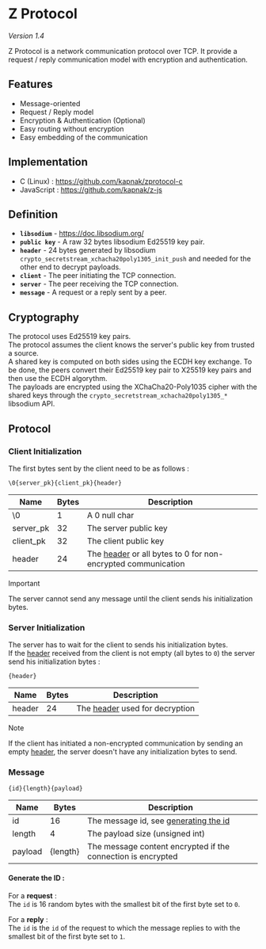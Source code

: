 # Z Protocol

*Version 1.4*

Z Protocol is a network communication protocol over TCP. It provide a request / reply communication model with encryption and authentication.


## Features
- Message-oriented
- Request / Reply model
- Encryption & Authentication (Optional)
- Easy routing without encryption
- Easy embedding of the communication


## Implementation
- C (Linux) : https://github.com/kapnak/zprotocol-c
- JavaScript : https://github.com/kapnak/z-js


## Definition
- **`libsodium`** - https://doc.libsodium.org/
- **`public key`** - A raw 32 bytes libsodium Ed25519 key pair.
- **`header`** - 24 bytes generated by libsodium `crypto_secretstream_xchacha20poly1305_init_push` and needed for the other end to decrypt payloads.
- **`client`** - The peer initiating the TCP connection.
- **`server`** - The peer receiving the TCP connection.
- **`message`** - A request or a reply sent by a peer.


## Cryptography
The protocol uses Ed25519 key pairs.  
The protocol assumes the client knows the server's public key from trusted a source.  
A shared key is computed on both sides using the ECDH key exchange. To be done, the peers convert their Ed25519 key pair to X25519 key pairs and then use the ECDH algorythm.  
The payloads are encrypted using the XChaCha20-Poly1035 cipher with the shared keys through the `crypto_secretstream_xchacha20poly1305_*` libsodium API.


## Protocol

### Client Initialization
The first bytes sent by the client need to be as follows :

```
\0{server_pk}{client_pk}{header}
```

| Name      | Bytes | Description                                                                 |
| --------- | ----- | --------------------------------------------------------------------------- |
| \0        | 1     | A 0 null char                                                               |
| server_pk | 32    | The server public key                                                       |
| client_pk | 32    | The client public key                                                       |
| header    | 24    | The [header](#definition) or all bytes to 0 for non-encrypted communication |

> [!IMPORTANT]
> The server cannot send any message until the client sends his initialization bytes.  


### Server Initialization
The server has to wait for the client to sends his initialization bytes.  
If the [header](#definition) received from the client is not empty (all bytes to `0`) the server send his initialization bytes :
```
{header}
```
| Name   | Bytes | Description                                   |
| ------ | ----- | --------------------------------------------- |
| header | 24    | The [header](#definition) used for decryption |

> [!NOTE]
> If the client has initiated a non-encrypted communication by sending an empty [header](#definition), the server doesn't have any initialization bytes to send.


### Message

```
{id}{length}{payload}
```
| Name    | Bytes    | Description                                                  |
| ------- | -------- | ------------------------------------------------------------ |
| id      | 16       | The message id, see [generating the id](#generate-the-id-)   |
| length  | 4        | The payload size (unsigned int)                              |
| payload | {length} | The message content encrypted if the connection is encrypted |


#### Generate the ID :

For a **request** :  
The `id` is 16 random bytes with the smallest bit of the first byte set to `0`.

For a **reply** :  
The `id` is the `id` of the request to which the message replies to with the smallest bit of the first byte set to `1`.
